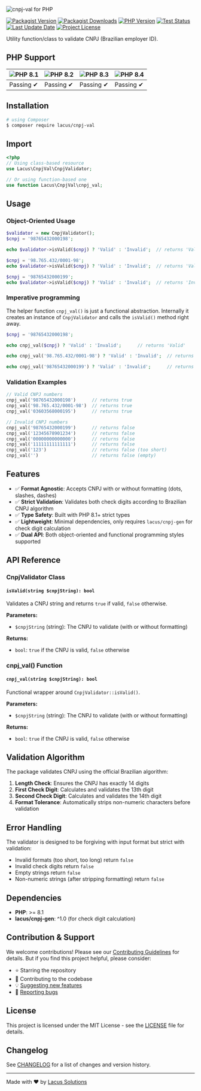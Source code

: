 ![cnpj-val for PHP](https://github.com/user-attachments/assets/798de57c-445e-49f0-ba50-6fd72f12d8e4)

[![Packagist Version](https://img.shields.io/packagist/v/lacus/cnpj-val)](https://packagist.org/packages/lacus/cnpj-val)
[![Packagist Downloads](https://img.shields.io/packagist/dm/lacus/cnpj-val)](https://packagist.org/packages/lacus/cnpj-val)
[![PHP Version](https://img.shields.io/packagist/php-v/lacus/cnpj-val)](https://www.php.net/)
[![Test Status](https://img.shields.io/github/actions/workflow/status/LacusSolutions/br-utils-php/ci.yml?label=ci/cd)](https://github.com/LacusSolutions/br-utils-php/actions)
[![Last Update Date](https://img.shields.io/github/last-commit/LacusSolutions/br-utils-php)](https://github.com/LacusSolutions/br-utils-php)
[![Project License](https://img.shields.io/github/license/LacusSolutions/br-utils-php)](https://github.com/LacusSolutions/br-utils-php/blob/main/LICENSE)

Utility function/class to validate CNPJ (Brazilian employer ID).

## PHP Support

| ![PHP 8.1](https://img.shields.io/badge/PHP-8.1-777BB4?logo=php&logoColor=white) | ![PHP 8.2](https://img.shields.io/badge/PHP-8.2-777BB4?logo=php&logoColor=white) | ![PHP 8.3](https://img.shields.io/badge/PHP-8.3-777BB4?logo=php&logoColor=white) | ![PHP 8.4](https://img.shields.io/badge/PHP-8.4-777BB4?logo=php&logoColor=white) |
|--- | --- | --- | --- |
| Passing ✔ | Passing ✔ | Passing ✔ | Passing ✔ |

## Installation

```bash
# using Composer
$ composer require lacus/cnpj-val
```

## Import

```php
<?php
// Using class-based resource
use Lacus\CnpjVal\CnpjValidator;

// Or using function-based one
use function Lacus\CnpjVal\cnpj_val;
```

## Usage

### Object-Oriented Usage

```php
$validator = new CnpjValidator();
$cnpj = '98765432000198';

echo $validator->isValid($cnpj) ? 'Valid' : 'Invalid';  // returns 'Valid'

$cnpj = '98.765.432/0001-98';
echo $validator->isValid($cnpj) ? 'Valid' : 'Invalid';  // returns 'Valid'

$cnpj = '98765432000199';
echo $validator->isValid($cnpj) ? 'Valid' : 'Invalid';  // returns 'Invalid'
```

### Imperative programming

The helper function `cnpj_val()` is just a functional abstraction. Internally it creates an instance of `CnpjValidator` and calls the `isValid()` method right away.

```php
$cnpj = '98765432000198';

echo cnpj_val($cnpj) ? 'Valid' : 'Invalid';      // returns 'Valid'

echo cnpj_val('98.765.432/0001-98') ? 'Valid' : 'Invalid';  // returns 'Valid'

echo cnpj_val('98765432000199') ? 'Valid' : 'Invalid';      // returns 'Invalid'
```

### Validation Examples

```php
// Valid CNPJ numbers
cnpj_val('98765432000198')      // returns true
cnpj_val('98.765.432/0001-98')  // returns true
cnpj_val('03603568000195')      // returns true

// Invalid CNPJ numbers
cnpj_val('98765432000199')      // returns false
cnpj_val('12345678901234')      // returns false
cnpj_val('00000000000000')      // returns false
cnpj_val('11111111111111')      // returns false
cnpj_val('123')                 // returns false (too short)
cnpj_val('')                    // returns false (empty)
```

## Features

- ✅ **Format Agnostic**: Accepts CNPJ with or without formatting (dots, slashes, dashes)
- ✅ **Strict Validation**: Validates both check digits according to Brazilian CNPJ algorithm
- ✅ **Type Safety**: Built with PHP 8.1+ strict types
- ✅ **Lightweight**: Minimal dependencies, only requires `lacus/cnpj-gen` for check digit calculation
- ✅ **Dual API**: Both object-oriented and functional programming styles supported

## API Reference

### CnpjValidator Class

#### `isValid(string $cnpjString): bool`

Validates a CNPJ string and returns `true` if valid, `false` otherwise.

**Parameters:**
- `$cnpjString` (string): The CNPJ to validate (with or without formatting)

**Returns:**
- `bool`: `true` if the CNPJ is valid, `false` otherwise

### cnpj_val() Function

#### `cnpj_val(string $cnpjString): bool`

Functional wrapper around `CnpjValidator::isValid()`.

**Parameters:**
- `$cnpjString` (string): The CNPJ to validate (with or without formatting)

**Returns:**
- `bool`: `true` if the CNPJ is valid, `false` otherwise

## Validation Algorithm

The package validates CNPJ using the official Brazilian algorithm:

1. **Length Check**: Ensures the CNPJ has exactly 14 digits
2. **First Check Digit**: Calculates and validates the 13th digit
3. **Second Check Digit**: Calculates and validates the 14th digit
4. **Format Tolerance**: Automatically strips non-numeric characters before validation

## Error Handling

The validator is designed to be forgiving with input format but strict with validation:

- Invalid formats (too short, too long) return `false`
- Invalid check digits return `false`
- Empty strings return `false`
- Non-numeric strings (after stripping formatting) return `false`

## Dependencies

- **PHP**: >= 8.1
- **lacus/cnpj-gen**: ^1.0 (for check digit calculation)

## Contribution & Support

We welcome contributions! Please see our [Contributing Guidelines](https://github.com/LacusSolutions/br-utils-php/blob/main/CONTRIBUTING.md) for details. But if you find this project helpful, please consider:

- ⭐ Starring the repository
- 🤝 Contributing to the codebase
- 💡 [Suggesting new features](https://github.com/LacusSolutions/br-utils-php/issues)
- 🐛 [Reporting bugs](https://github.com/LacusSolutions/br-utils-php/issues)

## License

This project is licensed under the MIT License - see the [LICENSE](https://github.com/LacusSolutions/br-utils-php/blob/main/LICENSE) file for details.

## Changelog

See [CHANGELOG](https://github.com/LacusSolutions/br-utils-php/blob/main/packages/cnpj-val/CHANGELOG.md) for a list of changes and version history.

---

Made with ❤️ by [Lacus Solutions](https://github.com/LacusSolutions)
